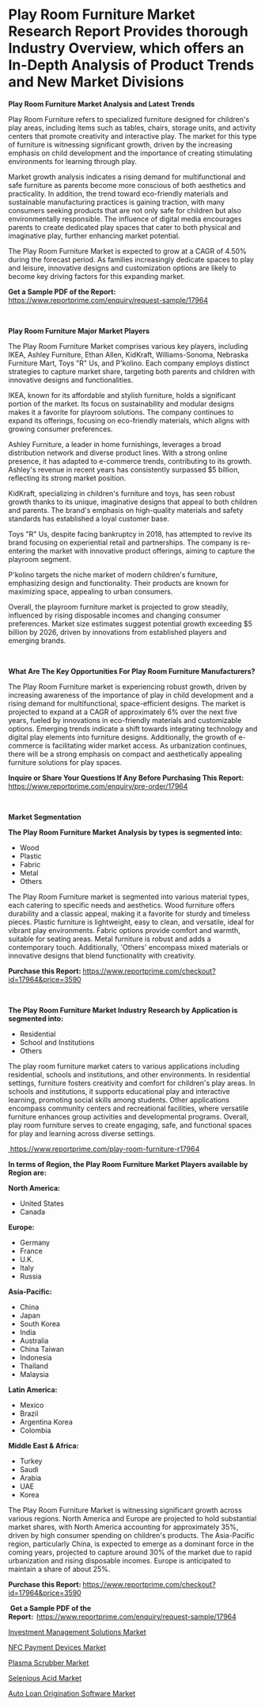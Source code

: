 <p><h1>Play Room Furniture Market Research Report Provides thorough Industry Overview, which offers an In-Depth Analysis of Product Trends and New Market Divisions</h1></p><p><strong>Play Room Furniture Market Analysis and Latest Trends</strong></p>
<p><p>Play Room Furniture refers to specialized furniture designed for children's play areas, including items such as tables, chairs, storage units, and activity centers that promote creativity and interactive play. The market for this type of furniture is witnessing significant growth, driven by the increasing emphasis on child development and the importance of creating stimulating environments for learning through play.</p><p>Market growth analysis indicates a rising demand for multifunctional and safe furniture as parents become more conscious of both aesthetics and practicality. In addition, the trend toward eco-friendly materials and sustainable manufacturing practices is gaining traction, with many consumers seeking products that are not only safe for children but also environmentally responsible. The influence of digital media encourages parents to create dedicated play spaces that cater to both physical and imaginative play, further enhancing market potential.</p><p>The Play Room Furniture Market is expected to grow at a CAGR of 4.50% during the forecast period. As families increasingly dedicate spaces to play and leisure, innovative designs and customization options are likely to become key driving factors for this expanding market.</p></p>
<p><strong>Get a Sample PDF of the Report:&nbsp;</strong> <a href="https://www.reportprime.com/enquiry/request-sample/17964?utm_campaign=1088&utm_medium=2&utm_source=Github&utm_content=ia&utm_term=20112024&utm_id=play-room-furniture">https://www.reportprime.com/enquiry/request-sample/17964</a></p>
<p>&nbsp;</p>
<p><strong>Play Room Furniture Major Market Players</strong></p>
<p><p>The Play Room Furniture Market comprises various key players, including IKEA, Ashley Furniture, Ethan Allen, KidKraft, Williams-Sonoma, Nebraska Furniture Mart, Toys "R" Us, and P'kolino. Each company employs distinct strategies to capture market share, targeting both parents and children with innovative designs and functionalities.</p><p>IKEA, known for its affordable and stylish furniture, holds a significant portion of the market. Its focus on sustainability and modular designs makes it a favorite for playroom solutions. The company continues to expand its offerings, focusing on eco-friendly materials, which aligns with growing consumer preferences.</p><p>Ashley Furniture, a leader in home furnishings, leverages a broad distribution network and diverse product lines. With a strong online presence, it has adapted to e-commerce trends, contributing to its growth. Ashley's revenue in recent years has consistently surpassed $5 billion, reflecting its strong market position.</p><p>KidKraft, specializing in children's furniture and toys, has seen robust growth thanks to its unique, imaginative designs that appeal to both children and parents. The brand's emphasis on high-quality materials and safety standards has established a loyal customer base.</p><p>Toys "R" Us, despite facing bankruptcy in 2018, has attempted to revive its brand focusing on experiential retail and partnerships. The company is re-entering the market with innovative product offerings, aiming to capture the playroom segment.</p><p>P'kolino targets the niche market of modern children's furniture, emphasizing design and functionality. Their products are known for maximizing space, appealing to urban consumers.</p><p>Overall, the playroom furniture market is projected to grow steadily, influenced by rising disposable incomes and changing consumer preferences. Market size estimates suggest potential growth exceeding $5 billion by 2026, driven by innovations from established players and emerging brands.</p></p>
<p>&nbsp;</p>
<p><strong>What Are The Key Opportunities For Play Room Furniture Manufacturers?</strong></p>
<p><p>The Play Room Furniture market is experiencing robust growth, driven by increasing awareness of the importance of play in child development and a rising demand for multifunctional, space-efficient designs. The market is projected to expand at a CAGR of approximately 6% over the next five years, fueled by innovations in eco-friendly materials and customizable options. Emerging trends indicate a shift towards integrating technology and digital play elements into furniture designs. Additionally, the growth of e-commerce is facilitating wider market access. As urbanization continues, there will be a strong emphasis on compact and aesthetically appealing furniture solutions for play spaces.</p></p>
<p><strong>Inquire or Share Your Questions If Any Before Purchasing This Report:</strong> <a href="https://www.reportprime.com/enquiry/pre-order/17964?utm_campaign=1088&utm_medium=2&utm_source=Github&utm_content=ia&utm_term=20112024&utm_id=play-room-furniture">https://www.reportprime.com/enquiry/pre-order/17964</a></p>
<p>&nbsp;</p>
<p><strong>Market Segmentation</strong></p>
<p><strong>The Play Room Furniture Market Analysis by types is segmented into:</strong></p>
<p><ul><li>Wood</li><li>Plastic</li><li>Fabric</li><li>Metal</li><li>Others</li></ul></p>
<p><p>The Play Room Furniture market is segmented into various material types, each catering to specific needs and aesthetics. Wood furniture offers durability and a classic appeal, making it a favorite for sturdy and timeless pieces. Plastic furniture is lightweight, easy to clean, and versatile, ideal for vibrant play environments. Fabric options provide comfort and warmth, suitable for seating areas. Metal furniture is robust and adds a contemporary touch. Additionally, 'Others' encompass mixed materials or innovative designs that blend functionality with creativity.</p></p>
<p><strong>Purchase this Report:&nbsp;</strong><a href="https://www.reportprime.com/checkout?id=17964&price=3590&utm_campaign=1088&utm_medium=2&utm_source=Github&utm_content=ia&utm_term=20112024&utm_id=play-room-furniture">https://www.reportprime.com/checkout?id=17964&price=3590</a></p>
<p>&nbsp;</p>
<p><strong>The Play Room Furniture Market Industry Research by Application is segmented into:</strong></p>
<p><ul><li>Residential</li><li>School and Institutions</li><li>Others</li></ul></p>
<p><p>The play room furniture market caters to various applications including residential, schools and institutions, and other environments. In residential settings, furniture fosters creativity and comfort for children's play areas. In schools and institutions, it supports educational play and interactive learning, promoting social skills among students. Other applications encompass community centers and recreational facilities, where versatile furniture enhances group activities and developmental programs. Overall, play room furniture serves to create engaging, safe, and functional spaces for play and learning across diverse settings.</p></p>
<p><a href="https://www.reportprime.com/play-room-furniture-r17964?utm_campaign=1088&utm_medium=2&utm_source=Github&utm_content=ia&utm_term=20112024&utm_id=play-room-furniture">&nbsp;https://www.reportprime.com/play-room-furniture-r17964</a></p>
<p><strong>In terms of Region, the Play Room Furniture Market Players available by Region are:</strong></p>
<p>
    <p> <strong> North America: </strong>
        <ul>
            <li>United States</li>
            <li>Canada</li>
        </ul>
        </p> 
    <p> <strong> Europe: </strong>
        <ul>
            <li>Germany</li>
            <li>France</li>
            <li>U.K.</li>
            <li>Italy</li>
            <li>Russia</li>
        </ul>
        </p> 
    <p> <strong> Asia-Pacific: </strong>
        <ul>
            <li>China</li>
            <li>Japan</li>
            <li>South Korea</li>
            <li>India</li>
            <li>Australia</li>
            <li>China Taiwan</li>
            <li>Indonesia</li>
            <li>Thailand</li>
            <li>Malaysia</li>
        </ul>
        </p> 
    <p> <strong> Latin America: </strong>
        <ul>
            <li>Mexico</li>
            <li>Brazil</li>
            <li>Argentina Korea</li>
            <li>Colombia</li>
        </ul>
        </p> 
    <p> <strong> Middle East & Africa: </strong>
        <ul>
            <li>Turkey</li>
            <li>Saudi</li>
            <li>Arabia</li>
            <li>UAE</li>
            <li>Korea</li>
        </ul>
    </p>
    </p>
<p><p>The Play Room Furniture Market is witnessing significant growth across various regions. North America and Europe are projected to hold substantial market shares, with North America accounting for approximately 35%, driven by high consumer spending on children's products. The Asia-Pacific region, particularly China, is expected to emerge as a dominant force in the coming years, projected to capture around 30% of the market due to rapid urbanization and rising disposable incomes. Europe is anticipated to maintain a share of about 25%.</p></p>
<p><strong>Purchase this Report: </strong><a href="https://www.reportprime.com/checkout?id=17964&price=3590&utm_campaign=1088&utm_medium=2&utm_source=Github&utm_content=ia&utm_term=20112024&utm_id=play-room-furniture">https://www.reportprime.com/checkout?id=17964&price=3590</a></p>
<p>&nbsp;<strong>Get a Sample PDF of the Report:&nbsp;&nbsp;</strong><a href="https://www.reportprime.com/enquiry/request-sample/17964?utm_campaign=1088&utm_medium=2&utm_source=Github&utm_content=ia&utm_term=20112024&utm_id=play-room-furniture">https://www.reportprime.com/enquiry/request-sample/17964</a></p>
<p><strong></strong></p>
<p><p><a href="https://issuu.com/reportprime-2/docs/investment-management-solutions-mar_4694fa0e31791e?utm_campaign=1088&utm_medium=2&utm_source=Github&utm_content=ia&utm_term=20112024&utm_id=play-room-furniture">Investment Management Solutions Market</a></p><p><a href="https://www.linkedin.com/pulse/analyzing-nfc-payment-devices-market-dynamics-growth-drivers-xdxhf?utm_campaign=1088&utm_medium=2&utm_source=Github&utm_content=ia&utm_term=20112024&utm_id=play-room-furniture">NFC Payment Devices Market</a></p><p><a href="https://www.linkedin.com/pulse/disruption-innovation-plasma-scrubber-industry-market-zcrrc?utm_campaign=1088&utm_medium=2&utm_source=Github&utm_content=ia&utm_term=20112024&utm_id=play-room-furniture">Plasma Scrubber Market</a></p><p><a href="https://www.linkedin.com/pulse/competitive-intelligence-selenious-acid-market-key-players-strategies-qovjc?utm_campaign=1088&utm_medium=2&utm_source=Github&utm_content=ia&utm_term=20112024&utm_id=play-room-furniture">Selenious Acid Market</a></p><p><a href="https://issuu.com/reportprime-2/docs/auto-loan-origination-software-mark_0ff30ec6b633b3?utm_campaign=1088&utm_medium=2&utm_source=Github&utm_content=ia&utm_term=20112024&utm_id=play-room-furniture">Auto Loan Origination Software Market</a></p></p>